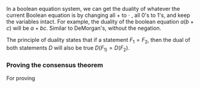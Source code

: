In a boolean equation system, we can get the duality of whatever the current Boolean equation is by changing all + to $\cdot$ , all 0's to 1's, and keep the variables intact. For example, the duality of the boolean equation $a(b + c)$ will be $a + bc$. Similar to DeMorgan's, without the negation.

The principle of duality states that if a statement $F_{1}= F_{2}$, then the dual of both statements $D$ will also be true $D(F_{1)} = D(F_{2})$.
### Proving the consensus theorem
For proving 